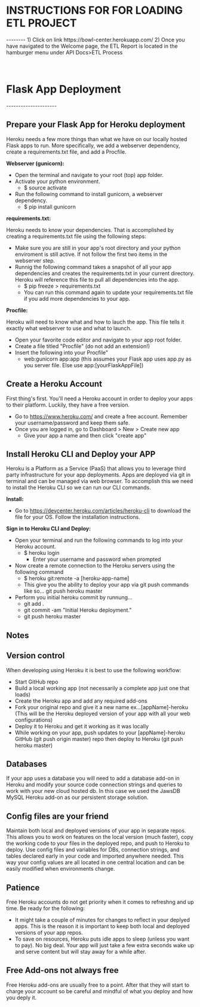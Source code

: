 <h1>INSTRUCTIONS FOR FOR LOADING ETL PROJECT</h1>
--------
1) Click on link https://bowl-center.herokuapp.com/ 
2) Once you have navigated to the Welcome page, the ETL Report is located in the hamburger menu under API Docs>ETL Process
<br/><br/><br/>

<h1>Flask App Deployment</h1>
---------------------


Prepare your Flask App for Heroku deployment
----------
   Heroku needs a few more things than what we have on our locally hosted Flask apps to run. More specifically, we add a webserver dependency, create a requirements.txt file, and add a Procfile.
   
  **Webserver (gunicorn):**
   * Open the terminal and navigate to your root (top) app folder.
   * Activate your python environment.
      * $ source activate <yourEnvironmentName>
   * Run the following command to install gunicorn, a webserver dependency.
      * $ pip install gunicorn
   
  **requirements.txt:**
  
   Heroku needs to know your dependencies. That is accomplished by creating a requirements.txt file using the following steps:
   * Make sure you are still in your app's root directory and your python enviroment is still active. If not follow the first two items in the webserver step.
   * Runnig the following command takes a snapshot of all your app dependencies and creates the requirements.txt in your current directory. Heroku will reference this file to pull all dependencies into the app.
      * $ pip freeze > requirements.txt
      * You can run this command again to update your requirements.txt file if you add more dependencies to your app.
  
   **Procfile:**
   
   Heroku will need to know what and how to lauch the app. This file tells it exactly what webserver to use and what to launch.
   * Open your favorite code editor and navigate to your app root folder.
   * Create a file titled "Procfile" (do not add an extension!)
   * Insert the following into your Procfile"
      * web:gunicorn app:app (this assumes your Flask app uses app.py as you server file. Else use app:[yourFlaskAppFile])
       

Create a Heroku Account
--------------------
  First thing's first. You'll need a Heroku account in order to deploy your apps to their platform. Luckily, they have a free version.
   * Go to https://www.heroku.com/ and create a free account. Remember your username/password and keep them safe.
   * Once you are logged in, go to Dashboard > New > Create new app
      * Give your app a name and then click "create app"
   

Install Heroku CLI and Deploy your APP
--------------
  Heroku is a Platform as a Service (PaaS) that allows you to leverage third party infrastructure for your app deployments. Apps are deployed via git in terminal and can be managed via web browser. To accomplish this we need to install the Heroku CLI so we can run our CLI commands.
  
  **Install:**
   * Go to https://devcenter.heroku.com/articles/heroku-cli to download the file for your OS. Follow the installation instructions.
   
  **Sign in to Heroku CLI and Deploy:**
   * Open your terminal and run the following commands to log into your Heroku account.
      * $ heroku login
         * Enter your username and password when prompted
   * Now create a remote connection to the Heroku servers using the following command
      * $ heroku git:remote -a [heroku-app-name]
      * This give you the ability to deploy your app via git push commands like so... git push heroku master
   * Perform you initial heroku commit by runnung...
      * git add .
      * git commit -am "Initial Heroku deployment."
      * git push heroku master
   
   
Notes
----------

Version control
---------------
  When developing using Heroku it is best to use the following workflow:
   * Start GitHub repo
   * Build a local working app (not necessarily a complete app just one that loads)
   * Create the Heroku app and add any required add-ons
   * Fork your original repo and give it a new name ex...[appName]-heroku (This will be the Heroku deployed version of your app with all your web configurations)
   * Deploy it to Heroku and get it working as it was locally
   * While working on your app, push updates to your [appName]-heroku GitHub (git push origin master) repo then deploy to Heroku (git push heroku master)
   

Databases
----------
  If your app uses a database you will need to add a database add-on in Heroku and modify your source code connection strings and queries to work with your new cloud hosted db. In this case we used the JawsDB MySQL Heroku add-on as our persistent storage solution.
  
  
Config files are your friend
-----------------------
  Maintain both local and deployed versions of your app in separate repos. This allows you to work on features on the local version (much faster), copy the working code to your files in the deployed repo, and push to Heroku to deploy. Use config files and variables for DBs, connection strings, and tables declared early in your code and imported anywhere needed. This way your config values are all located in one central location and can be easily modified when environments change.

Patience
----------
  Free Heroku accounts do not get priority when it comes to refreshng and up time. Be ready for the following:
  * It might take a couple of minutes for changes to reflect in your deplyed apps. This is the reason it is important to keep both local and deployed versions of your app repos. 
  * To save on resources, Heroku puts idle apps to sleep (unless you want to pay). No big deal. Your app will just take a few extra seconds wake up and serve content but will stay away for a while after.
  
Free Add-ons not always free
-----------
  Free Heroku add-ons are usually free to a point. After that they will start to charge your account so be careful and mindful of what you deploy and how you deply it.
